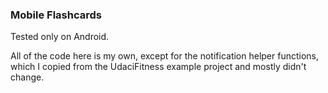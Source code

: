 ### Mobile Flashcards

Tested only on Android.

All of the code here is my own, except for the notification helper functions, which I copied from the UdaciFitness example project and mostly didn't change.